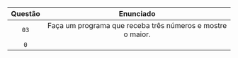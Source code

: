 Questão | Enunciado
:---------: | :------:
|`03` | Faça um programa que receba três números e mostre o maior.
|`0`
